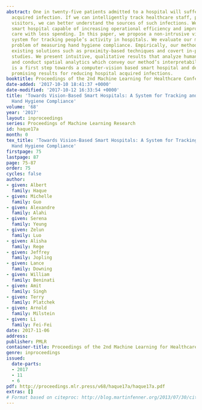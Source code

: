 ```yaml
---
abstract: One in twenty-five patients admitted to a hospital will suffer from a hospital
  acquired infection. If we can intelligently track healthcare staff, patients, and
  visitors, we can better understand the sources of such infections. We envision a
  smart hospital capable of increasing operational efficiency and improving patient
  care with less spending. In this paper, we propose a non-intrusive vision-based
  system for tracking people’s activity in hospitals. We evaluate our method for the
  problem of measuring hand hygiene compliance. Empirically, our method outperforms
  existing solutions such as proximity-based techniques and covert in-person observational
  studies. We present intuitive, qualitative results that analyze human movement patterns
  and conduct spatial analytics which convey our method’s interpretability. This work
  is a first step towards a computer-vision based smart hospital and demonstrates
  promising results for reducing hospital acquired infections.
booktitle: Proceedings of the 2nd Machine Learning for Healthcare Conference
date-added: '2017-10-10 18:41:37 +0000'
date-modified: '2017-10-12 16:33:54 +0000'
title: 'Towards Vision-Based Smart Hospitals: A System for Tracking and Monitoring
  Hand Hygiene Compliance'
volume: '68'
year: '2017'
layout: inproceedings
series: Proceedings of Machine Learning Research
id: haque17a
month: 0
tex_title: 'Towards Vision-Based Smart Hospitals: A System for Tracking and Monitoring
  Hand Hygiene Compliance'
firstpage: 75
lastpage: 87
page: 75-87
order: 75
cycles: false
author:
- given: Albert
  family: Haque
- given: Michelle
  family: Guo
- given: Alexandre
  family: Alahi
- given: Serena
  family: Yeung
- given: Zelun
  family: Luo
- given: Alisha
  family: Rege
- given: Jeffrey
  family: Jopling
- given: Lance
  family: Downing
- given: William
  family: Beninati
- given: Amit
  family: Singh
- given: Terry
  family: Platchek
- given: Arnold
  family: Milstein
- given: Li
  family: Fei-Fei
date: 2017-11-06
address: 
publisher: PMLR
container-title: Proceedings of the 2nd Machine Learning for Healthcare Conference
genre: inproceedings
issued:
  date-parts:
  - 2017
  - 11
  - 6
pdf: http://proceedings.mlr.press/v68/haque17a/haque17a.pdf
extras: []
# Format based on citeproc: http://blog.martinfenner.org/2013/07/30/citeproc-yaml-for-bibliographies/
---
```

